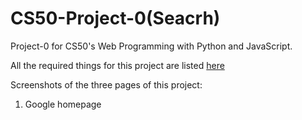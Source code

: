# CS50-Project-0(Seacrh)
Project-0 for CS50's Web Programming with Python and JavaScript.

All the required things for this project are listed [here](https://cs50.harvard.edu/web/2020/projects/0/search/)

Screenshots of the three pages of this project: <br>

1. Google homepage<br>
[](https://github.com/BraveStone9/CS50-Project-0-Seacrh/blob/ScreenShots/Screenshots/ss1.JPG)




